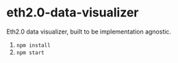 # eth2.0-data-visualizer
Eth2.0 data visualizer, built to be implementation agnostic.

1. `npm install`
2. `npm start`
